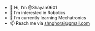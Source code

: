 - 👋 Hi, I’m @Shayan0601
- 👀 I’m interested in Robotics
- 🌱 I’m currently learning Mechatronics
- 📫 Reach me via shnghorai@gmail.com

<!---
Shayan0601/Shayan0601 is a ✨ special ✨ repository because its `README.md` (this file) appears on your GitHub profile.
You can click the Preview link to take a look at your changes.
--->
